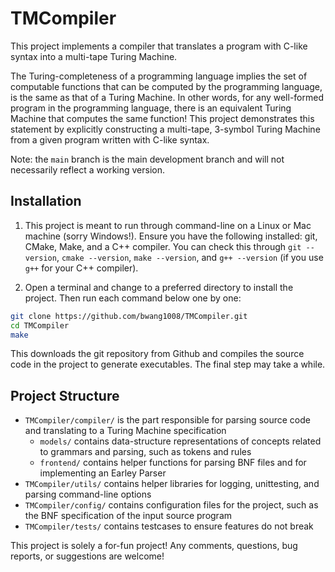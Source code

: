 # TMCompiler

This project implements a compiler that translates a program with C-like syntax into a multi-tape Turing Machine.

The Turing-completeness of a programming language implies the set of computable functions that can be computed by the programming language, is the same as that of a Turing Machine. In other words, for any well-formed program in the programming language, there is an equivalent Turing Machine that computes the same function! This project demonstrates this statement by explicitly constructing a multi-tape, 3-symbol Turing Machine from a given program written with C-like syntax.

Note: the `main` branch is the main development branch and will not necessarily reflect a working version.

## Installation
1. This project is meant to run through command-line on a Linux or Mac machine (sorry Windows!). Ensure you have the following installed: git, CMake, Make, and a C++ compiler. You can check this through `git --version`, `cmake --version`, `make --version`, and `g++ --version` (if you use `g++` for your C++ compiler).

2. Open a terminal and change to a preferred directory to install the project. Then run each command below one by one:
```sh
git clone https://github.com/bwang1008/TMCompiler.git
cd TMCompiler
make
```

This downloads the git repository from Github and compiles the source code in the project to generate executables. The final step may take a while.

## Project Structure
- `TMCompiler/compiler/` is the part responsible for parsing source code and translating to a Turing Machine specification
	- `models/` contains data-structure representations of concepts related to grammars and parsing, such as tokens and rules
	- `frontend/` contains helper functions for parsing BNF files and for implementing an Earley Parser
- `TMCompiler/utils/` contains helper libraries for logging, unittesting, and parsing command-line options
- `TMCompiler/config/` contains configuration files for the project, such as the BNF specification of the input source program
- `TMCompiler/tests/` contains testcases to ensure features do not break

This project is solely a for-fun project! Any comments, questions, bug reports, or suggestions are welcome!
